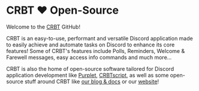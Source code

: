 # CRBT ❤️ Open-Source

Welcome to the [CRBT](https://crbt.app) GitHub!

CRBT is an easy-to-use, performant and versatile Discord application made to easily achieve and automate tasks on Discord to enhance its core features! Some of CRBT's features include Polls, Reminders, Welcome & Farewell messages, easy access info commands and much more...

CRBT is also the home of open-source software tailored for Discord application development like [Purplet](https://github.com/CRBT-Team/Purplet), [CRBTscript](https://github.com/CRBT-Team/CRBTscript), as well as some open-source stuff around CRBT like [our blog & docs](https://github.com/CRBT-Team/docs) or our [website](https://github.com/CRBT-Team/Website)!
